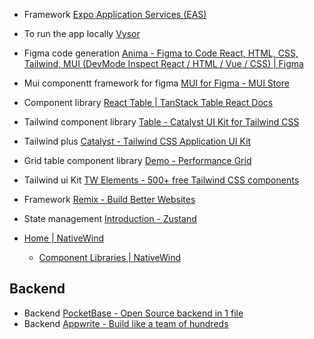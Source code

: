 

- Framework [Expo Application Services (EAS)](https://expo.dev/eas)
- To run the app locally [Vysor](https://www.vysor.io/)
- Figma code generation [Anima - Figma to Code React, HTML, CSS, Tailwind, MUI (DevMode Inspect React / HTML / Vue / CSS) | Figma](https://www.figma.com/community/plugin/857346721138427857/anima-figma-to-code-react-html-css-tailwind-mui-devmode-inspect-react-html-vue-css)
- Mui componentt framework for figma [MUI for Figma - MUI Store](https://mui.com/store/items/figma-react/)
- Component library [React Table | TanStack Table React Docs](https://tanstack.com/table/latest/docs/framework/react/react-table)
- Tailwind component library [Table - Catalyst UI Kit for Tailwind CSS](https://catalyst.tailwindui.com/docs/table)
- Tailwind plus [Catalyst - Tailwind CSS Application UI Kit](https://tailwindcss.com/plus/ui-kit)
- Grid table component library [Demo - Performance Grid](https://www.ag-grid.com/example/)
- Tailwind ui  Kit [TW Elements - 500+ free Tailwind CSS components](https://tw-elements.com/)
- Framework [Remix - Build Better Websites](https://remix.run/)
- State management [Introduction - Zustand](https://zustand.docs.pmnd.rs/getting-started/introduction)

- [Home | NativeWind](https://www.nativewind.dev/)
    - [Component Libraries | NativeWind](https://www.nativewind.dev/guides/component-libraries)

## Backend

- Backend [PocketBase - Open Source backend in 1 file](https://pocketbase.io/)
- Backend [Appwrite - Build like a team of hundreds](https://appwrite.io/)